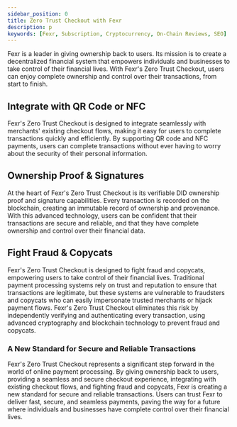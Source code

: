 ```yaml
---
sidebar_position: 0
title: Zero Trust Checkout with Fexr
description: p
keywords: [Fexr, Subscription, Cryptocurrency, On-Chain Reviews, SEO]
---
```


Fexr is a leader in giving ownership back to users. Its mission is to create a decentralized financial system that empowers individuals and businesses to take control of their financial lives. With Fexr's Zero Trust Checkout, users can enjoy complete ownership and control over their transactions, from start to finish.

## Integrate with QR Code or NFC

Fexr's Zero Trust Checkout is designed to integrate seamlessly with merchants' existing checkout flows, making it easy for users to complete transactions quickly and efficiently. By supporting QR code and NFC payments, users can complete transactions without ever having to worry about the security of their personal information.

## Ownership Proof & Signatures

At the heart of Fexr's Zero Trust Checkout is its verifiable DID ownership proof and signature capabilities. Every transaction is recorded on the blockchain, creating an immutable record of ownership and provenance. With this advanced technology, users can be confident that their transactions are secure and reliable, and that they have complete ownership and control over their financial data.

## Fight Fraud & Copycats

Fexr's Zero Trust Checkout is designed to fight fraud and copycats, empowering users to take control of their financial lives. Traditional payment processing systems rely on trust and reputation to ensure that transactions are legitimate, but these systems are vulnerable to fraudsters and copycats who can easily impersonate trusted merchants or hijack payment flows. Fexr's Zero Trust Checkout eliminates this risk by independently verifying and authenticating every transaction, using advanced cryptography and blockchain technology to prevent fraud and copycats.

### A New Standard for Secure and Reliable Transactions

Fexr's Zero Trust Checkout represents a significant step forward in the world of online payment processing. By giving ownership back to users, providing a seamless and secure checkout experience, integrating with existing checkout flows, and fighting fraud and copycats, Fexr is creating a new standard for secure and reliable transactions. Users can trust Fexr to deliver fast, secure, and seamless payments, paving the way for a future where individuals and businesses have complete control over their financial lives.
